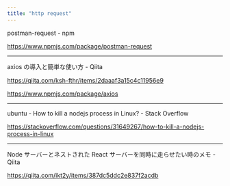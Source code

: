 ```yaml
---
title: "http request"
---
```


postman-request - npm

https://www.npmjs.com/package/postman-request

---

axios の導入と簡単な使い方 - Qiita

https://qiita.com/ksh-fthr/items/2daaaf3a15c4c11956e9

https://www.npmjs.com/package/axios

---

ubuntu - How to kill a nodejs process in Linux? - Stack Overflow

https://stackoverflow.com/questions/31649267/how-to-kill-a-nodejs-process-in-linux

---

Node サーバーとネストされた React サーバーを同時に走らせたい時のメモ - Qiita

https://qiita.com/ikt2y/items/387dc5ddc2e837f2acdb
